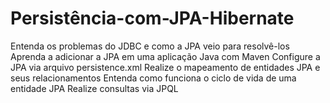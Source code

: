 # Persistência-com-JPA-Hibernate
 Entenda os problemas do JDBC e como a JPA veio para resolvê-los Aprenda a adicionar a JPA em uma aplicação Java com Maven Configure a JPA via arquivo persistence.xml Realize o mapeamento de entidades JPA e seus relacionamentos Entenda como funciona o ciclo de vida de uma entidade JPA Realize consultas via JPQL

